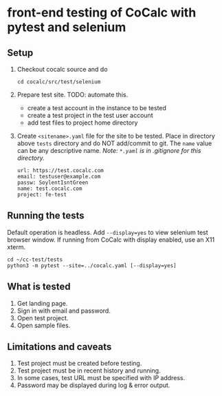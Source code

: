 # front-end testing of CoCalc with pytest and selenium

## Setup

1. Checkout cocalc source and do

    ```
    cd cocalc/src/test/selenium
    ```

1. Prepare test site. TODO: automate this.

    - create a test account in the instance to be tested
    - create a test project in the test user account
    - add test files to project home directory


1. Create `<sitename>.yaml` file for the site to be tested. Place in directory above `tests` directory and do NOT add/commit to git. The `name` value can be any descriptive name. *Note: `*.yaml` is in .gitignore for this directory.*

    ```
    url: https://test.cocalc.com
    email: testuser@example.com
    passw: SoylentIsntGreen
    name: test.cocalc.com
    project: fe-test
    ```

## Running the tests

Default operation is headless. Add `--display=yes` to view selenium test browser window. If running from CoCalc with display enabled, use an X11 xterm.

```
cd ~/cc-test/tests
python3 -m pytest --site=../cocalc.yaml [--display=yes]
```

## What is tested

1. Get landing page.
1. Sign in with email and password.
1. Open test project.
1. Open sample files.

## Limitations and caveats

1. Test project must be created before testing.
1. Test project must be in recent history and running.
1. In some cases, test URL must be specified with IP address.
1. Password may be displayed during log & error output.
